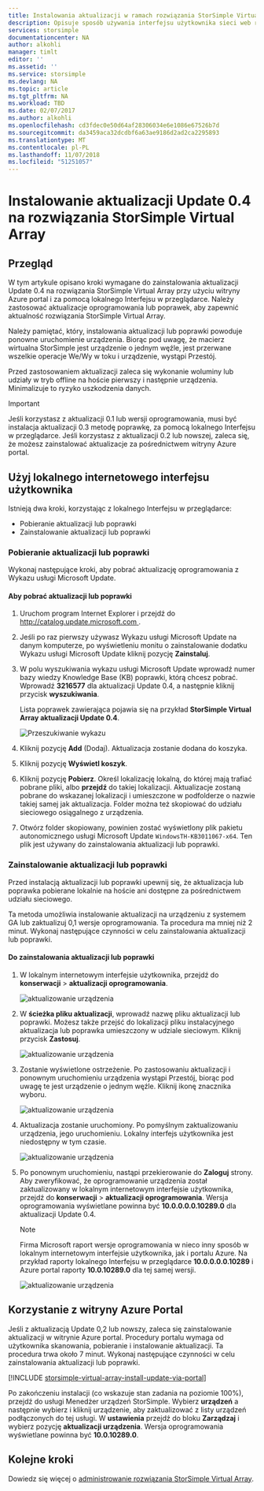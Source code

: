 ```yaml
---
title: Instalowania aktualizacji w ramach rozwiązania StorSimple Virtual Array | Dokumentacja firmy Microsoft
description: Opisuje sposób używania interfejsu użytkownika sieci web rozwiązania StorSimple Virtual Array do stosowania aktualizacji za pomocą usługi Azure portal i poprawki — metoda
services: storsimple
documentationcenter: NA
author: alkohli
manager: timlt
editor: ''
ms.assetid: ''
ms.service: storsimple
ms.devlang: NA
ms.topic: article
ms.tgt_pltfrm: NA
ms.workload: TBD
ms.date: 02/07/2017
ms.author: alkohli
ms.openlocfilehash: cd3fdec0e50d64af28306034e6e1086e67526b7d
ms.sourcegitcommit: da3459aca32dcdbf6a63ae9186d2ad2ca2295893
ms.translationtype: MT
ms.contentlocale: pl-PL
ms.lasthandoff: 11/07/2018
ms.locfileid: "51251057"
---
```

# <a name="install-update-04-on-your-storsimple-virtual-array"></a>Instalowanie aktualizacji Update 0.4 na rozwiązania StorSimple Virtual Array

## <a name="overview"></a>Przegląd

W tym artykule opisano kroki wymagane do zainstalowania aktualizacji Update 0.4 na rozwiązania StorSimple Virtual Array przy użyciu witryny Azure portal i za pomocą lokalnego Interfejsu w przeglądarce. Należy zastosować aktualizacje oprogramowania lub poprawek, aby zapewnić aktualność rozwiązania StorSimple Virtual Array. 

Należy pamiętać, który, instalowania aktualizacji lub poprawki powoduje ponowne uruchomienie urządzenia. Biorąc pod uwagę, że macierz wirtualna StorSimple jest urządzenie o jednym węźle, jest przerwane wszelkie operacje We/Wy w toku i urządzenie, wystąpi Przestój. 

Przed zastosowaniem aktualizacji zaleca się wykonanie woluminy lub udziały w tryb offline na hoście pierwszy i następnie urządzenia. Minimalizuje to ryzyko uszkodzenia danych.

> [!IMPORTANT]
> Jeśli korzystasz z aktualizacji 0.1 lub wersji oprogramowania, musi być instalacja aktualizacji 0.3 metodę poprawkę, za pomocą lokalnego Interfejsu w przeglądarce. Jeśli korzystasz z aktualizacji 0.2 lub nowszej, zaleca się, że możesz zainstalować aktualizacje za pośrednictwem witryny Azure portal.
 

## <a name="use-the-local-web-ui"></a>Użyj lokalnego internetowego interfejsu użytkownika

Istnieją dwa kroki, korzystając z lokalnego Interfejsu w przeglądarce:

* Pobieranie aktualizacji lub poprawki
* Zainstalowanie aktualizacji lub poprawki

### <a name="download-the-update-or-the-hotfix"></a>Pobieranie aktualizacji lub poprawki

Wykonaj następujące kroki, aby pobrać aktualizację oprogramowania z Wykazu usługi Microsoft Update.

#### <a name="to-download-the-update-or-the-hotfix"></a>Aby pobrać aktualizacji lub poprawki

1. Uruchom program Internet Explorer i przejdź do [ http://catalog.update.microsoft.com ](https://catalog.update.microsoft.com).

2. Jeśli po raz pierwszy używasz Wykazu usługi Microsoft Update na danym komputerze, po wyświetleniu monitu o zainstalowanie dodatku Wykazu usługi Microsoft Update kliknij pozycję **Zainstaluj**.

3. W polu wyszukiwania wykazu usługi Microsoft Update wprowadź numer bazy wiedzy Knowledge Base (KB) poprawki, którą chcesz pobrać. Wprowadź **3216577** dla aktualizacji Update 0.4, a następnie kliknij przycisk **wyszukiwania**.
   
    Lista poprawek zawierająca pojawia się na przykład **StorSimple Virtual Array aktualizacji Update 0.4**.
   
    ![Przeszukiwanie wykazu](./media/storsimple-virtual-array-install-update-04/download1.png)

4. Kliknij pozycję **Add** (Dodaj). Aktualizacja zostanie dodana do koszyka.

5. Kliknij pozycję **Wyświetl koszyk**.

6. Kliknij pozycję **Pobierz**. Określ lokalizację lokalną, do której mają trafiać pobrane pliki, albo **przejdź** do takiej lokalizacji. Aktualizacje zostaną pobrane do wskazanej lokalizacji i umieszczone w podfolderze o nazwie takiej samej jak aktualizacja. Folder można też skopiować do udziału sieciowego osiągalnego z urządzenia.

7. Otwórz folder skopiowany, powinien zostać wyświetlony plik pakietu autonomicznego usługi Microsoft Update `WindowsTH-KB3011067-x64`. Ten plik jest używany do zainstalowania aktualizacji lub poprawki.

### <a name="install-the-update-or-the-hotfix"></a>Zainstalowanie aktualizacji lub poprawki

Przed instalacją aktualizacji lub poprawki upewnij się, że aktualizacja lub poprawka pobierane lokalnie na hoście ani dostępne za pośrednictwem udziału sieciowego. 

Ta metoda umożliwia instalowanie aktualizacji na urządzeniu z systemem GA lub zaktualizuj 0,1 wersje oprogramowania. Ta procedura ma mniej niż 2 minut. Wykonaj następujące czynności w celu zainstalowania aktualizacji lub poprawki.

#### <a name="to-install-the-update-or-the-hotfix"></a>Do zainstalowania aktualizacji lub poprawki

1. W lokalnym internetowym interfejsie użytkownika, przejdź do **konserwacji** > **aktualizacji oprogramowania**.
   
    ![aktualizowanie urządzenia](./media/storsimple-virtual-array-install-update/update1m.png)

2. W **ścieżka pliku aktualizacji**, wprowadź nazwę pliku aktualizacji lub poprawki. Możesz także przejść do lokalizacji pliku instalacyjnego aktualizacja lub poprawka umieszczony w udziale sieciowym. Kliknij przycisk **Zastosuj**.
   
    ![aktualizowanie urządzenia](./media/storsimple-virtual-array-install-update/update2m.png)

3. Zostanie wyświetlone ostrzeżenie. Po zastosowaniu aktualizacji i ponownym uruchomieniu urządzenia wystąpi Przestój, biorąc pod uwagę te jest urządzenie o jednym węźle. Kliknij ikonę znacznika wyboru.
   
   ![aktualizowanie urządzenia](./media/storsimple-virtual-array-install-update/update3m.png)

4. Aktualizacja zostanie uruchomiony. Po pomyślnym zaktualizowaniu urządzenia, jego uruchomieniu. Lokalny interfejs użytkownika jest niedostępny w tym czasie.
   
    ![aktualizowanie urządzenia](./media/storsimple-virtual-array-install-update/update5m.png)

5. Po ponownym uruchomieniu, nastąpi przekierowanie do **Zaloguj** strony. Aby zweryfikować, że oprogramowanie urządzenia został zaktualizowany w lokalnym internetowym interfejsie użytkownika, przejdź do **konserwacji** > **aktualizacji oprogramowania**. Wersja oprogramowania wyświetlane powinna być **10.0.0.0.0.10289.0** dla aktualizacji Update 0.4.
   
   > [!NOTE]
   > Firma Microsoft raport wersje oprogramowania w nieco inny sposób w lokalnym internetowym interfejsie użytkownika, jak i portalu Azure. Na przykład raporty lokalnego Interfejsu w przeglądarce **10.0.0.0.0.10289** i Azure portal raporty **10.0.10289.0** dla tej samej wersji.
   
    ![aktualizowanie urządzenia](./media/storsimple-virtual-array-install-update/update6m.png)

## <a name="use-the-azure-portal"></a>Korzystanie z witryny Azure Portal

Jeśli z aktualizacją Update 0,2 lub nowszy, zaleca się zainstalowanie aktualizacji w witrynie Azure portal. Procedury portalu wymaga od użytkownika skanowania, pobieranie i instalowanie aktualizacji. Ta procedura trwa około 7 minut. Wykonaj następujące czynności w celu zainstalowania aktualizacji lub poprawki.

[!INCLUDE [storsimple-virtual-array-install-update-via-portal](../../includes/storsimple-virtual-array-install-update-via-portal-04.md)]

Po zakończeniu instalacji (co wskazuje stan zadania na poziomie 100%), przejdź do usługi Menedżer urządzeń StorSimple. Wybierz **urządzeń** a następnie wybierz i kliknij urządzenie, aby zaktualizować z listy urządzeń podłączonych do tej usługi. W **ustawienia** przejdź do bloku **Zarządzaj** i wybierz pozycję **aktualizacji urządzenia**. Wersja oprogramowania wyświetlane powinna być **10.0.10289.0**.


## <a name="next-steps"></a>Kolejne kroki

Dowiedz się więcej o [administrowanie rozwiązania StorSimple Virtual Array](storsimple-ova-web-ui-admin.md).

